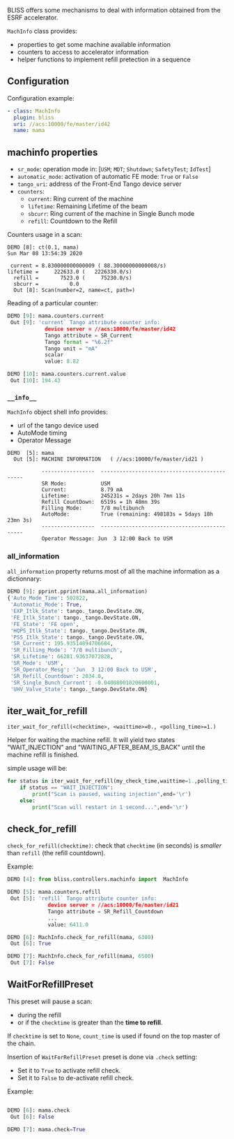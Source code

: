 

BLISS offers some mechanisms to deal with information obtained from the ESRF
accelerator.

`MachInfo` class provides:

* properties to get some machine available information
* counters to access to accelerator information
* helper functions to implement refill pretection in a sequence


## Configuration

Configuration example:

```yaml
- class: MachInfo
  plugin: bliss
  uri: //acs:10000/fe/master/id42
  name: mama
```


## machinfo properties

* `sr_mode`: operation mode in: [`USM`; `MDT`; `Shutdown`; `SafetyTest`; `IdTest`]
* `automatic_mode`: activation of automatic FE mode: `True` or `False`
* `tango_uri`: address of the Front-End Tango device server
* `counters`:
    - `current`: Ring current of the machine
    - `lifetime`: Remaining Lifetime of the beam
    - `sbcurr`: Ring current of the machine in Single Bunch mode
    - `refill`: Countdown to the Refill


Counters usage in a scan:
```pyton
DEMO [8]: ct(0.1, mama)
Sun Mar 08 13:54:39 2020

 current = 8.830000000000009 ( 88.30000000000008/s)
lifetime =     222633.0 (   2226330.0/s)
  refill =       7523.0 (     75230.0/s)
  sbcurr =          0.0
  Out [8]: Scan(number=2, name=ct, path=)
```

Reading of a particular counter:
```python
DEMO [9]: mama.counters.current
 Out [9]: 'current` Tango attribute counter info:
            device server = //acs:10000/fe/master/id42
            Tango attribute = SR_Current
            Tango format = "%6.2f"
            Tango unit = "mA"
            scalar
            value: 8.82

DEMO [10]: mama.counters.current.value
 Out [10]: 194.43
```


### `__info__`

`MachInfo` object shell info provides:

* url of the tango device used
* AutoMode timing
* Operator Message

```pyton
DEMO  [5]: mama
  Out [5]: MACHINE INFORMATION   ( //acs:10000/fe/master/id21 )

           -----------------  ---------------------------------------------
           SR Mode:           USM
           Current:           8.79 mA
           Lifetime:          245231s = 2days 20h 7mn 11s
           Refill CountDown:  6519s = 1h 48mn 39s
           Filling Mode:      7/8 multibunch
           AutoMode:          True (remaining: 498183s = 5days 18h 23mn 3s)
           -----------------  ---------------------------------------------
           Operator Message: Jun  3 12:00 Back to USM
```



### all_information

`all_information` property returns most of all the machine information as a
dictionnary:

```python
DEMO [9]: pprint.pprint(mama.all_information)
{'Auto_Mode_Time': 502822,
 'Automatic_Mode': True,
 'EXP_Itlk_State': tango._tango.DevState.ON,
 'FE_Itlk_State': tango._tango.DevState.ON,
 'FE_State': 'FE open',
 'HQPS_Itlk_State': tango._tango.DevState.ON,
 'PSS_Itlk_State': tango._tango.DevState.ON,
 'SR_Current': 195.93514894706684,
 'SR_Filling_Mode': '7/8 multibunch',
 'SR_Lifetime': 66281.93637072828,
 'SR_Mode': 'USM',
 'SR_Operator_Mesg': 'Jun  3 12:00 Back to USM',
 'SR_Refill_Countdown': 2034.0,
 'SR_Single_Bunch_Current': -0.04008001020600001,
 'UHV_Valve_State': tango._tango.DevState.ON}
```


## iter_wait_for_refill

`iter_wait_for_refill(<checktime>, <waittime>=0., <polling_time>=1.)`

Helper for waiting the machine refill.  It will yield two states
"WAIT_INJECTION" and "WAITING_AFTER_BEAM_IS_BACK" until the machine refill is
finished.

simple usage will be:

```python
for status in iter_wait_for_refill(my_check_time,waittime=1.,polling_time=1.):
    if status == "WAIT_INJECTION":
        print("Scan is paused, waiting injection",end='\r')
    else:
        print("Scan will restart in 1 second...",end='\r')
```

## check_for_refill

`check_for_refill(checktime)`: check that `checktime` (in seconds) is *smaller* than `refill`
(the refill countdown).

Example:
```python
DEMO [4]: from bliss.controllers.machinfo import  MachInfo

DEMO [5]: mama.counters.refill
 Out [5]: 'refill` Tango attribute counter info:
             device server = //acs:10000/fe/master/id21
             Tango attribute = SR_Refill_Countdown
             ...
             value: 6411.0

DEMO [6]: MachInfo.check_for_refill(mama, 6300)
 Out [6]: True

DEMO [7]: MachInfo.check_for_refill(mama, 6500)
 Out [7]: False
```

## WaitForRefillPreset

This preset will pause a scan:

* during the refill
* or if the `checktime` is greater than the **time to refill**.

If `checktime` is set to `None`, `count_time` is used if found on the top
master of the chain.

Insertion of `WaitForRefillPreset` preset is done via `.check` setting:

* Set it to `True` to activate refill check.
* Set it to `False` to de-activate refill check.

Example:
```python

DEMO [6]: mama.check
 Out [6]: False

DEMO [7]: mama.check=True

```
